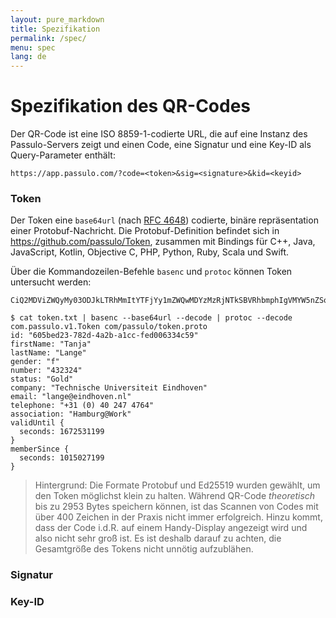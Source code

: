 ```yaml
---
layout: pure_markdown
title: Spezifikation
permalink: /spec/
menu: spec
lang: de
---
```


# Spezifikation des QR-Codes

Der QR-Code ist eine ISO 8859-1-codierte URL, die auf eine Instanz des Passulo-Servers zeigt und einen Code, eine Signatur und eine Key-ID als Query-Parameter enthält:

```shell
https://app.passulo.com/?code=<token>&sig=<signature>&kid=<keyid>
```

### Token

Der Token eine `base64url` (nach [RFC 4648](https://en.wikipedia.org/wiki/Base64#The_URL_applications)) codierte, binäre repräsentation einer Protobuf-Nachricht.
Die Protobuf-Definition befindet sich in https://github.com/passulo/Token, zusammen mit Bindings für C++, Java, JavaScript, Kotlin, Objective C, PHP, Python, Ruby, Scala und Swift.

Über die Kommandozeilen-Befehle `basenc` und `protoc` können Token untersucht werden:

```text
CiQ2MDViZWQyMy03ODJkLTRhMmItYTFjYy1mZWQwMDYzMzRjNTkSBVRhbmphIgVMYW5nZSoBZjIGNDMyMzI0OgRHb2xkQiFUZWNobmlzY2hlIFVuaXZlcnNpdGVpdCBFaW5kaG92ZW5KEmxhbmdlQGVpbmRob3Zlbi5ubFITKzMxICgwKSA0MCAyNDcgNDc2NFoMSGFtYnVyZ0BXb3JrYgYI_5nDnQZqBgj_q4DkAw==
```

```shell
$ cat token.txt | basenc --base64url --decode | protoc --decode com.passulo.v1.Token com/passulo/token.proto
id: "605bed23-782d-4a2b-a1cc-fed006334c59"
firstName: "Tanja"
lastName: "Lange"
gender: "f"
number: "432324"
status: "Gold"
company: "Technische Universiteit Eindhoven"
email: "lange@eindhoven.nl"
telephone: "+31 (0) 40 247 4764"
association: "Hamburg@Work"
validUntil {
  seconds: 1672531199
}
memberSince {
  seconds: 1015027199
}
```


> Hintergrund: Die Formate Protobuf und Ed25519 wurden gewählt, um den Token möglichst klein zu halten. 
> Während QR-Code _theoretisch_ bis zu 2953 Bytes speichern können, ist das Scannen von Codes mit über 400 Zeichen in der Praxis nicht immer erfolgreich.
> Hinzu kommt, dass der Code i.d.R. auf einem Handy-Display angezeigt wird und also nicht sehr groß ist.
> Es ist deshalb darauf zu achten, die Gesamtgröße des Tokens nicht unnötig aufzublähen.

### Signatur

### Key-ID
